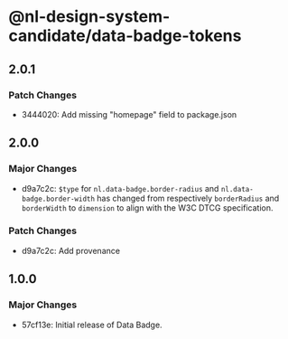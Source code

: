 # @nl-design-system-candidate/data-badge-tokens

## 2.0.1

### Patch Changes

- 3444020: Add missing "homepage" field to package.json

## 2.0.0

### Major Changes

- d9a7c2c: `$type` for `nl.data-badge.border-radius` and `nl.data-badge.border-width` has changed from respectively `borderRadius` and `borderWidth` to `dimension` to align with the W3C DTCG specification.

### Patch Changes

- d9a7c2c: Add provenance

## 1.0.0

### Major Changes

- 57cf13e: Initial release of Data Badge.
